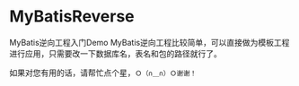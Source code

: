 # MyBatisReverse
MyBatis逆向工程入门Demo
MyBatis逆向工程比较简单，可以直接做为模板工程进行应用，只需要改一下数据库名，表名和包的路径就行了。 

如果对您有用的话，请帮忙点个星，`Ｏ（∩＿∩）Ｏ谢谢！`
